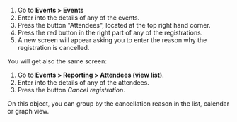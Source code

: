 1.  Go to **Events \> Events**
2.  Enter into the details of any of the events.
3.  Press the button "Attendees", located at the top right hand corner.
4.  Press the red button in the right part of any of the registrations.
5.  A new screen will appear asking you to enter the reason why the
    registration is cancelled.

You will get also the same screen:

1.  Go to **Events \> Reporting \> Attendees (view list)**.
2.  Enter into the details of any of the attendees.
3.  Press the button *Cancel registration*.

On this object, you can group by the cancellation reason in the list,
calendar or graph view.
